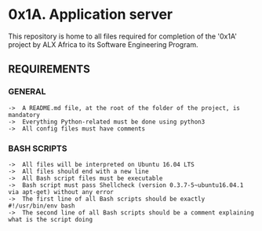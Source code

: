 # 0x1A. Application server

This repository is home to all files required for completion of the '0x1A' project by ALX Africa to its Software Engineering Program.

## REQUIREMENTS

### GENERAL

```
->	A README.md file, at the root of the folder of the project, is mandatory
->	Everything Python-related must be done using python3
->	All config files must have comments
```

### BASH SCRIPTS

```
->	All files will be interpreted on Ubuntu 16.04 LTS
->	All files should end with a new line
->	All Bash script files must be executable
->	Bash script must pass Shellcheck (version 0.3.7-5~ubuntu16.04.1 via apt-get) without any error
->	The first line of all Bash scripts should be exactly #!/usr/bin/env bash
->	The second line of all Bash scripts should be a comment explaining what is the script doing
```